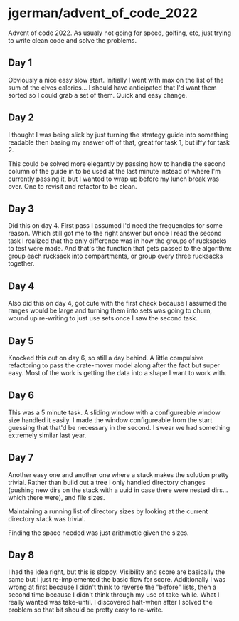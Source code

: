 # jgerman/advent_of_code_2022

Advent of code 2022. As usualy not going for speed, golfing, etc, just trying to
write clean code and solve the problems.

## Day 1

Obviously a nice easy slow start. Initially I went with max on the list of the
sum of the elves calories... I should have anticipated that I'd want them sorted
so I could grab a set of them. Quick and easy change.

## Day 2

I thought I was being slick by just turning the strategy guide into something
readable then basing my answer off of that, great for task 1, but iffy for task
2.

This could be solved more elegantly by passing how to handle the second column
of the guide in to be used at the last minute instead of where I'm currently
passing it, but I wanted to wrap up before my lunch break was over. One to
revisit and refactor to be clean.


## Day 3

Did this on day 4. First pass I assumed I'd need the frequencies for some
reason. Which still got me to the right answer but once I read the second task I
realized that the only difference was in how the groups of rucksacks to test
were made. And that's the function that gets passed to the algorithm: group each
rucksack into compartments, or group every three rucksacks together.


## Day 4

Also did this on day 4, got cute with the first check because I assumed the
ranges would be large and turning them into sets was going to churn, wound up
re-writing to just use sets once I saw the second task.


## Day 5

Knocked this out on day 6, so still a day behind. A little compulsive
refactoring to pass the crate-mover model along after the fact but super easy.
Most of the work is getting the data into a shape I want to work with.

## Day 6

This was a 5 minute task. A sliding window with a configureable window size
handled it easily. I made the window configureable from the start guessing that
that'd be necessary in the second. I swear we had something extremely similar
last year.

## Day 7

Another easy one and another one where a stack makes the solution pretty
trivial. Rather than build out a tree I only handled directory changes (pushing
new dirs on the stack with a uuid in case there were nested dirs... which there
were), and file sizes.

Maintaining a running list of directory sizes by looking at the current
directory stack was trivial.

Finding the space needed was just arithmetic given the sizes.


## Day 8

I had the idea right, but this is sloppy. Visibility and score are basically the
same but I just re-implemented the basic flow for score. Additionally I was
wrong at first because I didn't think to reverse the "before" lists, then a
second time because I didn't think through my use of take-while. What I really
wanted was take-until. I discovered halt-when after I solved the problem so that
bit should be pretty easy to re-write.
